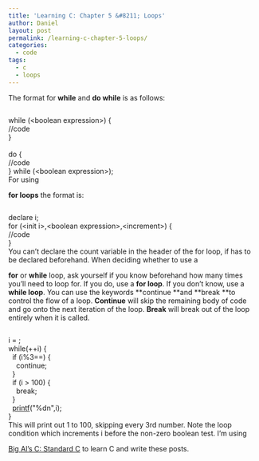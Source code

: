 ```yaml
---
title: 'Learning C: Chapter 5 &#8211; Loops'
author: Daniel
layout: post
permalink: /learning-c-chapter-5-loops/
categories:
  - code
tags:
  - c
  - loops
---
```

The format for **while** and **do while** is as follows: <div class="codecolorer-container c railscasts" style="overflow:auto;white-space:nowrap;">
  <div class="c codecolorer">
    <span class="kw1">while</span> <span class="br0">&#40;</span><span class="sy0"><</span>boolean expression<span class="sy0">></span><span class="br0">&#41;</span> <span class="br0">&#123;</span><br /> <span class="co1">//code</span><br /> <span class="br0">&#125;</span><br /> <br /> <span class="kw1">do</span> <span class="br0">&#123;</span><br /> <span class="co1">//code</span><br /> <span class="br0">&#125;</span> <span class="kw1">while</span> <span class="br0">&#40;</span><span class="sy0"><</span>boolean expression<span class="sy0">></span><span class="br0">&#41;</span><span class="sy0">;</span>
  </div>
</div> For using 

**for loops** the format is: <div class="codecolorer-container c railscasts" style="overflow:auto;white-space:nowrap;">
  <div class="c codecolorer">
    declare i<span class="sy0">;</span><br /> <span class="kw1">for</span> <span class="br0">&#40;</span><span class="sy0"><</span>init i<span class="sy0">>,<</span>boolean expression<span class="sy0">>,<</span>increment<span class="sy0">></span><span class="br0">&#41;</span> <span class="br0">&#123;</span><br /> <span class="co1">//code</span><br /> <span class="br0">&#125;</span>
  </div>
</div> You can&#8217;t declare the count variable in the header of the for loop, if has to be declared beforehand. When deciding whether to use a 

**for** or **while** loop, ask yourself if you know beforehand how many times you&#8217;ll need to loop for. If you do, use a **for loop**. If you don&#8217;t know, use a **while loop**. You can use the keywords **continue **and **break **to control the flow of a loop. **Continue** will skip the remaining body of code and go onto the next iteration of the loop. **Break** will break out of the loop entirely when it is called. <div class="codecolorer-container c railscasts" style="overflow:auto;white-space:nowrap;">
  <div class="c codecolorer">
    i <span class="sy0">=</span> <span class="nu0"></span><span class="sy0">;</span><br /> <span class="kw1">while</span><span class="br0">&#40;</span><span class="sy0">++</span>i<span class="br0">&#41;</span> <span class="br0">&#123;</span><br /> &nbsp; <span class="kw1">if</span> <span class="br0">&#40;</span>i<span class="sy0">%</span><span class="nu19">3</span><span class="sy0">==</span><span class="nu0"></span><span class="br0">&#41;</span> <span class="br0">&#123;</span><br /> &nbsp; &nbsp; <span class="kw1">continue</span><span class="sy0">;</span><br /> &nbsp; <span class="br0">&#125;</span><br /> &nbsp; <span class="kw1">if</span> <span class="br0">&#40;</span>i <span class="sy0">></span> <span class="nu0">100</span><span class="br0">&#41;</span> <span class="br0">&#123;</span><br /> &nbsp; &nbsp; <span class="kw2">break</span><span class="sy0">;</span> &nbsp; <br /> &nbsp; <span class="br0">&#125;</span><br /> &nbsp; <a href="http://www.opengroup.org/onlinepubs/009695399/functions/printf.html"><span class="kw3">printf</span></a><span class="br0">&#40;</span><span class="st0">"%dn"</span><span class="sy0">,</span>i<span class="br0">&#41;</span><span class="sy0">;</span> <br /> <span class="br0">&#125;</span>
  </div>
</div> This will print out 1 to 100, skipping every 3rd number. Note the loop condition which increments i before the non-zero boolean test. I&#8217;m using 

[Big Al&#8217;s C: Standard C][1] to learn C and write these posts.

 [1]: http://www.amazon.com/Big-Als-Standard-ebook/dp/B00A4JGE0M